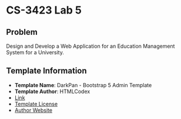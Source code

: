 # CS-3423 Lab 5

## Problem
Design and Develop a Web Application for an Education Management System for a University.

## Template Information
  - **Template Name**: DarkPan - Bootstrap 5 Admin Template
  - **Template Author**: HTMLCodex
  - [Link](https://htmlcodex.com/bootstrap-5-admin-template)
  - [Template License](https://htmlcodex.com/license)
  - [Author Website](https://htmlcodex.com)